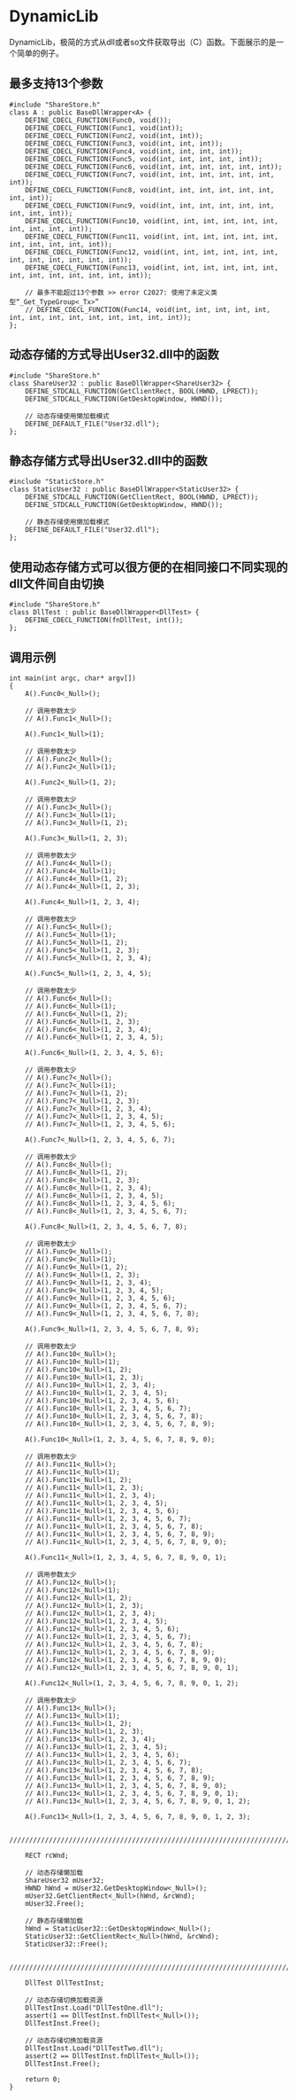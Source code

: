 # DynamicLib
DynamicLib，极简的方式从dll或者so文件获取导出（C）函数。下面展示的是一个简单的例子。

## 最多支持13个参数

    #include "ShareStore.h"
    class A : public BaseDllWrapper<A> {
    	DEFINE_CDECL_FUNCTION(Func0, void());
    	DEFINE_CDECL_FUNCTION(Func1, void(int));
    	DEFINE_CDECL_FUNCTION(Func2, void(int, int));
    	DEFINE_CDECL_FUNCTION(Func3, void(int, int, int));
    	DEFINE_CDECL_FUNCTION(Func4, void(int, int, int, int));
    	DEFINE_CDECL_FUNCTION(Func5, void(int, int, int, int, int));
    	DEFINE_CDECL_FUNCTION(Func6, void(int, int, int, int, int, int));
    	DEFINE_CDECL_FUNCTION(Func7, void(int, int, int, int, int, int, int));
    	DEFINE_CDECL_FUNCTION(Func8, void(int, int, int, int, int, int, int, int));
    	DEFINE_CDECL_FUNCTION(Func9, void(int, int, int, int, int, int, int, int, int));
    	DEFINE_CDECL_FUNCTION(Func10, void(int, int, int, int, int, int, int, int, int, int));
    	DEFINE_CDECL_FUNCTION(Func11, void(int, int, int, int, int, int, int, int, int, int, int));
    	DEFINE_CDECL_FUNCTION(Func12, void(int, int, int, int, int, int, int, int, int, int, int, int));
    	DEFINE_CDECL_FUNCTION(Func13, void(int, int, int, int, int, int, int, int, int, int, int, int, int));
    	
    	// 最多不能超过13个参数 >> error C2027: 使用了未定义类型“_Get_TypeGroup<_Tx>”
    	// DEFINE_CDECL_FUNCTION(Func14, void(int, int, int, int, int, int, int, int, int, int, int, int, int, int));
    };

## 动态存储的方式导出User32.dll中的函数

    #include "ShareStore.h"
    class ShareUser32 : public BaseDllWrapper<ShareUser32> {
    	DEFINE_STDCALL_FUNCTION(GetClientRect, BOOL(HWND, LPRECT));
    	DEFINE_STDCALL_FUNCTION(GetDesktopWindow, HWND());
    	
    	// 动态存储使用懒加载模式
    	DEFINE_DEFAULT_FILE("User32.dll");
    };

## 静态存储方式导出User32.dll中的函数

    #include "StaticStore.h"
    class StaticUser32 : public BaseDllWrapper<StaticUser32> {
    	DEFINE_STDCALL_FUNCTION(GetClientRect, BOOL(HWND, LPRECT));
    	DEFINE_STDCALL_FUNCTION(GetDesktopWindow, HWND());
    	
    	// 静态存储使用懒加载模式
    	DEFINE_DEFAULT_FILE("User32.dll");
    };

## 使用动态存储方式可以很方便的在相同接口不同实现的dll文件间自由切换

    #include "ShareStore.h"
    class DllTest : public BaseDllWrapper<DllTest> {
    	DEFINE_CDECL_FUNCTION(fnDllTest, int());
    };

## 调用示例

    int main(int argc, char* argv[])
    {
    	A().Func0<_Null>();
    	
    	// 调用参数太少
    	// A().Func1<_Null>();
    	
    	A().Func1<_Null>(1);
    	
    	// 调用参数太少
    	// A().Func2<_Null>(); 
    	// A().Func2<_Null>(1);
    	
    	A().Func2<_Null>(1, 2);
    	
    	// 调用参数太少
    	// A().Func3<_Null>(); 
    	// A().Func3<_Null>(1);
    	// A().Func3<_Null>(1, 2);
    	
    	A().Func3<_Null>(1, 2, 3);
    	
    	// 调用参数太少
    	// A().Func4<_Null>(); 
    	// A().Func4<_Null>(1);
    	// A().Func4<_Null>(1, 2);
    	// A().Func4<_Null>(1, 2, 3);
    	
    	A().Func4<_Null>(1, 2, 3, 4);
    	
    	// 调用参数太少
    	// A().Func5<_Null>(); 
    	// A().Func5<_Null>(1);
    	// A().Func5<_Null>(1, 2);
    	// A().Func5<_Null>(1, 2, 3);
    	// A().Func5<_Null>(1, 2, 3, 4);
    	
    	A().Func5<_Null>(1, 2, 3, 4, 5);
    	
    	// 调用参数太少
    	// A().Func6<_Null>(); 
    	// A().Func6<_Null>(1);
    	// A().Func6<_Null>(1, 2);
    	// A().Func6<_Null>(1, 2, 3);
    	// A().Func6<_Null>(1, 2, 3, 4);
    	// A().Func6<_Null>(1, 2, 3, 4, 5);
    	
    	A().Func6<_Null>(1, 2, 3, 4, 5, 6);
    	
    	// 调用参数太少
    	// A().Func7<_Null>(); 
    	// A().Func7<_Null>(1);
    	// A().Func7<_Null>(1, 2);
    	// A().Func7<_Null>(1, 2, 3);
    	// A().Func7<_Null>(1, 2, 3, 4);
    	// A().Func7<_Null>(1, 2, 3, 4, 5);
    	// A().Func7<_Null>(1, 2, 3, 4, 5, 6);
    	
    	A().Func7<_Null>(1, 2, 3, 4, 5, 6, 7);
    	
    	// 调用参数太少
    	// A().Func8<_Null>();
    	// A().Func8<_Null>(1, 2);
    	// A().Func8<_Null>(1, 2, 3);
    	// A().Func8<_Null>(1, 2, 3, 4);
    	// A().Func8<_Null>(1, 2, 3, 4, 5);
    	// A().Func8<_Null>(1, 2, 3, 4, 5, 6);
    	// A().Func8<_Null>(1, 2, 3, 4, 5, 6, 7);
    	
    	A().Func8<_Null>(1, 2, 3, 4, 5, 6, 7, 8);
    	
    	// 调用参数太少
    	// A().Func9<_Null>(); 
    	// A().Func9<_Null>(1);
    	// A().Func9<_Null>(1, 2);
    	// A().Func9<_Null>(1, 2, 3);
    	// A().Func9<_Null>(1, 2, 3, 4);
    	// A().Func9<_Null>(1, 2, 3, 4, 5);
    	// A().Func9<_Null>(1, 2, 3, 4, 5, 6);
    	// A().Func9<_Null>(1, 2, 3, 4, 5, 6, 7);
    	// A().Func9<_Null>(1, 2, 3, 4, 5, 6, 7, 8);
    	
    	A().Func9<_Null>(1, 2, 3, 4, 5, 6, 7, 8, 9);
    	
    	// 调用参数太少
    	// A().Func10<_Null>(); 
    	// A().Func10<_Null>(1);
    	// A().Func10<_Null>(1, 2);
    	// A().Func10<_Null>(1, 2, 3);
    	// A().Func10<_Null>(1, 2, 3, 4);
    	// A().Func10<_Null>(1, 2, 3, 4, 5);
    	// A().Func10<_Null>(1, 2, 3, 4, 5, 6);
    	// A().Func10<_Null>(1, 2, 3, 4, 5, 6, 7);
    	// A().Func10<_Null>(1, 2, 3, 4, 5, 6, 7, 8);
    	// A().Func10<_Null>(1, 2, 3, 4, 5, 6, 7, 8, 9);
    			
    	A().Func10<_Null>(1, 2, 3, 4, 5, 6, 7, 8, 9, 0);
    				
    	// 调用参数太少
    	// A().Func11<_Null>(); 
    	// A().Func11<_Null>(1);
    	// A().Func11<_Null>(1, 2);
    	// A().Func11<_Null>(1, 2, 3);
    	// A().Func11<_Null>(1, 2, 3, 4);
    	// A().Func11<_Null>(1, 2, 3, 4, 5);
    	// A().Func11<_Null>(1, 2, 3, 4, 5, 6);
    	// A().Func11<_Null>(1, 2, 3, 4, 5, 6, 7);
    	// A().Func11<_Null>(1, 2, 3, 4, 5, 6, 7, 8);
    	// A().Func11<_Null>(1, 2, 3, 4, 5, 6, 7, 8, 9);
    	// A().Func11<_Null>(1, 2, 3, 4, 5, 6, 7, 8, 9, 0);
    					
    	A().Func11<_Null>(1, 2, 3, 4, 5, 6, 7, 8, 9, 0, 1);
    					
    	// 调用参数太少
    	// A().Func12<_Null>(); 
    	// A().Func12<_Null>(1);
    	// A().Func12<_Null>(1, 2);
    	// A().Func12<_Null>(1, 2, 3);
    	// A().Func12<_Null>(1, 2, 3, 4);
    	// A().Func12<_Null>(1, 2, 3, 4, 5);
    	// A().Func12<_Null>(1, 2, 3, 4, 5, 6);
    	// A().Func12<_Null>(1, 2, 3, 4, 5, 6, 7);
    	// A().Func12<_Null>(1, 2, 3, 4, 5, 6, 7, 8);
    	// A().Func12<_Null>(1, 2, 3, 4, 5, 6, 7, 8, 9);
    	// A().Func12<_Null>(1, 2, 3, 4, 5, 6, 7, 8, 9, 0);
    	// A().Func12<_Null>(1, 2, 3, 4, 5, 6, 7, 8, 9, 0, 1);
    	
    	A().Func12<_Null>(1, 2, 3, 4, 5, 6, 7, 8, 9, 0, 1, 2);
    	
    	// 调用参数太少
    	// A().Func13<_Null>(); 
    	// A().Func13<_Null>(1);
    	// A().Func13<_Null>(1, 2);
    	// A().Func13<_Null>(1, 2, 3);
    	// A().Func13<_Null>(1, 2, 3, 4);
    	// A().Func13<_Null>(1, 2, 3, 4, 5);
    	// A().Func13<_Null>(1, 2, 3, 4, 5, 6);
    	// A().Func13<_Null>(1, 2, 3, 4, 5, 6, 7);
    	// A().Func13<_Null>(1, 2, 3, 4, 5, 6, 7, 8);
    	// A().Func13<_Null>(1, 2, 3, 4, 5, 6, 7, 8, 9);
    	// A().Func13<_Null>(1, 2, 3, 4, 5, 6, 7, 8, 9, 0);
    	// A().Func13<_Null>(1, 2, 3, 4, 5, 6, 7, 8, 9, 0, 1);
    	// A().Func13<_Null>(1, 2, 3, 4, 5, 6, 7, 8, 9, 0, 1, 2);
    	
    	A().Func13<_Null>(1, 2, 3, 4, 5, 6, 7, 8, 9, 0, 1, 2, 3);
    	
    	//////////////////////////////////////////////////////////////////////////
    				
    	RECT rcWnd;
    					
    	// 动态存储懒加载
    	ShareUser32 mUser32;
    	HWND hWnd = mUser32.GetDesktopWindow<_Null>();
    	mUser32.GetClientRect<_Null>(hWnd, &rcWnd);
    	mUser32.Free();
    					
    	// 静态存储懒加载
    	hWnd = StaticUser32::GetDesktopWindow<_Null>();
    	StaticUser32::GetClientRect<_Null>(hWnd, &rcWnd);
    	StaticUser32::Free();
    							
    	//////////////////////////////////////////////////////////////////////////
    								
    	DllTest DllTestInst;
    									
    	// 动态存储切换加载资源
    	DllTestInst.Load("DllTestOne.dll");
    	assert(1 == DllTestInst.fnDllTest<_Null>());
    	DllTestInst.Free();
    									
    	// 动态存储切换加载资源
    	DllTestInst.Load("DllTestTwo.dll");
    	assert(2 == DllTestInst.fnDllTest<_Null>());
    	DllTestInst.Free();
    											
        return 0;
    }
    														
